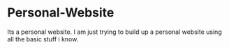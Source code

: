 # Personal-Website
Its a personal website.
I am just trying to build up a personal website using all the basic stuff i know.
